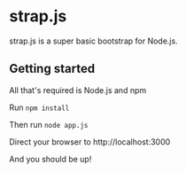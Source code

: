 # strap.js

strap.js is a super basic bootstrap for Node.js.

## Getting started

All that's required is Node.js and npm

Run `npm install`

Then run `node app.js`

Direct your browser to http://localhost:3000

And you should be up!
